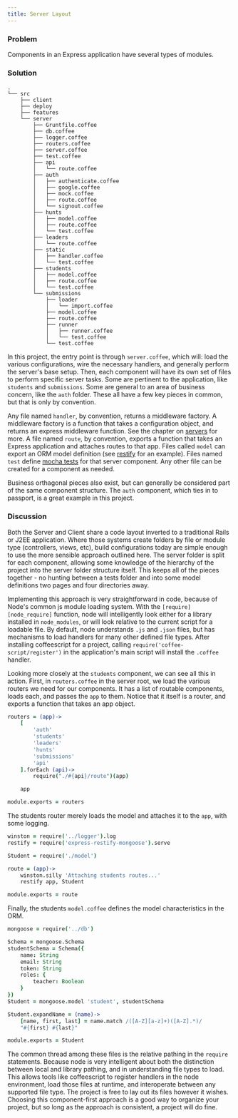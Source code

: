 ```yaml
---
title: Server Layout
---
```


### Problem

Components in an Express application have several types of modules.

### Solution
```
.
└── src
    ├── client
    ├── deploy
    ├── features
    └── server
        ├── Gruntfile.coffee
        ├── db.coffee
        ├── logger.coffee
        ├── routers.coffee
        ├── server.coffee
        ├── test.coffee
        ├── api
        │   └── route.coffee
        ├── auth
        │   ├── authenticate.coffee
        │   ├── google.coffee
        │   ├── mock.coffee
        │   ├── route.coffee
        │   └── signout.coffee
        ├── hunts
        │   ├── model.coffee
        │   ├── route.coffee
        │   └── test.coffee
        ├── leaders
        │   └── route.coffee
        ├── static
        │   ├── handler.coffee
        │   └── test.coffee
        ├── students
        │   ├── model.coffee
        │   ├── route.coffee
        │   └── test.coffee
        └── submissions
            ├── loader
            │   └── import.coffee
            ├── model.coffee
            ├── route.coffee
            ├── runner
            │   ├── runner.coffee
            │   └── test.coffee
            └── test.coffee
```

In this project, the entry point is through `server.coffee`, which will: load the various configurations, wire the necessary handlers, and generally perform the server's base setup. Then, each component will have its own set of files to perform specific server tasks. Some are pertinent to the application, like `students` and `submissions`. Some are general to an area of business concern, like the `auth` folder. These all have a few key pieces in common, but that is only by convention.

Any file named `handler`, by convention, returns a middleware factory. A middleware factory is a function that takes a configuration object, and returns an express middleware function. See the chapter on [servers][server] for more. A file named `route`, by convention, exports a function that takes an Express application and attaches routes to that app. Files called `model` can export an ORM model definition (see [restify][restify] for an example). Files named `test` define [mocha tests][mocha_server] for that server component. Any other file can be created for a component as needed.

Business orthagonal pieces also exist, but can generally be considered part of the same component structure. The `auth` component, which ties in to passport, is a great example in this project.

### Discussion

Both the Server and Client share a code layout inverted to a traditional Rails or J2EE application. Where those systems create folders by file or module type (controllers, views, etc), build configurations today are simple enough to use the more sensible approach outlined here. The server folder is split for each component, allowing some knowledge of the hierarchy of the project into the server folder structure itself. This keeps all of the pieces together - no hunting between a tests folder and into some model definitions two pages and four directories away.

Implementing this approach is very straightforward in code, because of Node's common js module loading system. With the `[require][node_require]` function, node will intelligently look either for a library installed in `node_modules`, or will look relative to the current script for a loadable file. By default, node understands `.js` and `.json` files, but has mechanisms to load handlers for many other defined file types. After installing coffeescript for a project, calling `require('coffee-script/register')` in the application's main script will install the `.coffee` handler.

Looking more closely at the `students` component, we can see all this in action. First, in `routers.coffee` in the server root, we load the various routers we need for our components. It has a list of routable components, loads each, and passes the `app` to them. Notice that it itself is a router, and exports a function that takes an app object.

```coffeescript
routers = (app)->
    [
        'auth'
        'students'
        'leaders'
        'hunts'
        'submissions'
        'api'
    ].forEach (api)->
        require("./#{api}/route")(app)

    app

module.exports = routers
```

The students router merely loads the model and attaches it to the `app`, with some logging.

```coffeescript
winston = require('../logger').log
restify = require('express-restify-mongoose').serve

Student = require('./model')

route = (app)->
    winston.silly 'Attaching students routes...'
    restify app, Student

module.exports = route
```

Finally, the students `model.coffee` defines the model characteristics in the ORM.

```coffeescript
mongoose = require('../db')

Schema = mongoose.Schema
studentSchema = Schema({
    name: String
    email: String
    token: String
    roles: {
        teacher: Boolean
    }
})
Student = mongoose.model 'student', studentSchema

Student.expandName = (name)->
    [name, first, last] = name.match /([A-Z][a-z]+)([A-Z].*)/
    "#{first} #{last}"

module.exports = Student
```

The common thread among these files is the relative pathing in the `require` statements. Because node is very intelligent about both the distinction between local and library pathing, and in understanding file types to load. This allows tools like coffeescript to register handlers in the node environment, load those files at runtime, and interoperate between any supported file type. The project is free to lay out its files however it wishes. Choosing this component-first approach is a good way to organize your project, but so long as the approach is consistent, a project will do fine.

[server]: /07_server
[restify]: /07_server/03_mongo/03_restify
[mocha_server]: /02_testing/01_server
[node_require]: http://nodejs.org/api/modules.html
